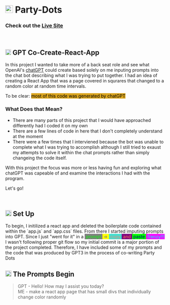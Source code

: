 # <img src="./public/favicon.ico" width="24em"/> Party-Dots

### Check out the [Live Site](https://intuitiveharmony.github.io/party-dots/ "Party with the Dots!")    

<br />

## <img src="./public/favicon.ico" width="18em" class="filter1"/> GPT Co-Create-React-App

In this project I wanted to take more of a back seat role and see what OpenAI's [chatGPT](https://openai.com/blog/chatgpt) could create based solely on me inputing prompts into the chat bot describing what I was trying to put together.  I had an idea of creating a React App that was a page covered in squrares that changed to a random color at random time intervals. 

<div style="display: inline;">To be clear: </div>
<div style="color: black; background-color: goldenrod; display: inline;" >most of this code was generated by chatGPT</div> 

### What Does that Mean?

- There are many parts of this project that I would have approached differently had I coded it on my own
- There are a few lines of code in here that I don't completely understand at the moment
- There were a few times that I interviened because the bot was unable to complete what I was trying to accomplish although I still tried to exaust my attempts to solve it within the chat prompts rather than simply changeing the code itself. 
 
With this project the focus was more or less having fun and exploring what chatGPT was capeable of and examine the interactions I had with the program.

Let's go!

<br />

## <img src="./public/favicon.ico" width="19em"/> Set Up

<div style="display: inline;">To begin, I initilized a react app and deleted the boilerplate code contained within the `app.js` and `app.css` files.  From there I started imputing prompts into GPT.  Since I just "went for it" in a</div> 
<div style="color: lime; background-color: grey; display: inline;" >&nbsp;prompt </div>
<div style="color: grey; background-color: yellow; display: inline;" >&nbsp;=> </div>
<div style="color: salmon; background-color: turquoise; display: inline;" >&nbsp;copy </div>
<div style="color: coral; background-color: purple; display: inline;" >&nbsp;and </div>
<div style="color: navy; background-color: lime; display: inline;" display: inline; >&nbsp;paste </div>
<div style="color: cyan; background-color: magenta; display: inline;" >&nbsp;frenzy!!! </div> I wasn't following proper git flow so my initial commit is a major portion of the project completed.  Therefore, I have included some of my prompts and the code that was produced by GPT3 in the process of co-writing Party Dots 

<br />

## <img src="./public/favicon.ico" width="19em"/> The Prompts Begin

> GPT - Hello! How may I assist you today?<br />ME - make a react app page that has small divs that individually change color randomly 

 

